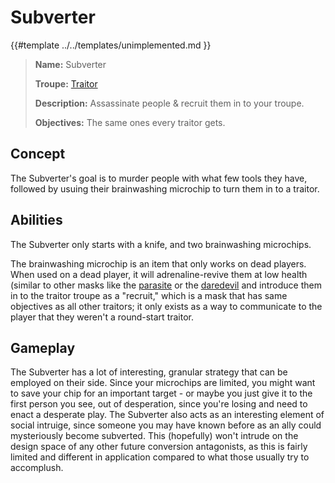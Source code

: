 # Subverter

{{#template ../../templates/unimplemented.md }}

> **Name:** Subverter
>
> **Troupe:** [Traitor](https://github.com/EphemeralSpace/docs/blob/master/src/design/masks/traitors.md)
>
> **Description:** Assassinate people & recruit them in to your troupe.
>
> **Objectives:** The same ones every traitor gets.

## Concept
The Subverter's goal is to murder people with what few tools they have, followed by usuing their brainwashing microchip to turn them in to a traitor.

## Abilities
The Subverter only starts with a knife, and two brainwashing microchips.

The brainwashing microchip is an item that only works on dead players. When used on a dead player, it will adrenaline-revive them at low health (similar to other masks like the [parasite](../crew/parasite.md) or the [daredevil](../daredevil.md) and introduce them in to the traitor troupe as a "recruit," which is a mask that has same objectives as all other traitors; it only exists as a way to communicate to the player that they weren't a round-start traitor.

## Gameplay
The Subverter has a lot of interesting, granular strategy that can be employed on their side. Since your microchips are limited, you might want to save your chip for an important target - or maybe you just give it to the first person you see, out of desperation, since you're losing and need to enact a desperate play.
The Subverter also acts as an interesting element of social intruige, since someone you may have known before as an ally could mysteriously become subverted. This (hopefully) won't intrude on the design space of any other future conversion antagonists, as this is fairly limited and different in application compared to what those usually try to accomplush.
